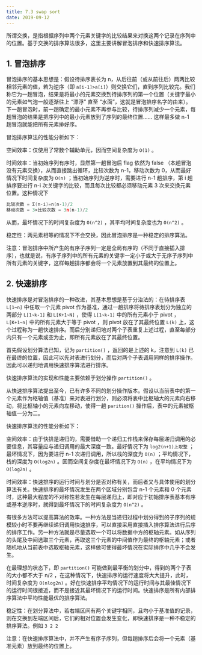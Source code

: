 ```yaml
---
title: 7.3 swap sort
date: 2019-09-12
---
```


所谓交换，是指根据序列中两个元素关键字的比较结果来对换这两个记录在序列中的位置。基于交换的排序算法很多，这里主要讲解冒泡排序和快速排序算法。

## 1. 冒泡排序

冒泡排序的基本思想是：假设待排序表长为 n，从后往前（或从前往后）两两比较相邻元素的值，若为逆序（即 `a[i-1]>a[i]`）则交换它们，直到序列比较完。我们称它为一趟冒泡，结果是将最小的元素交换到待排序列的第一个位置（关键字最小的元素如气泡一般逐渐往上 “漂浮” 直至 “水面”，这就是冒泡排序名字的由来）。下一趟冒泡时，前一趟确定的最小元素不再参与比较，待排序列减少一个元素，每趟冒泡的结果是把序列中的最小元素放到了序列的最终位置…… 这样最多做 n-1 趟冒泡就能把所有元素排好序。

冒泡排序算法的性能分析如下：

空间效率：仅使用了常数个辅助单元，因而空间复杂度为 `O(1)` 。

时间效率：当初始序列有序时，显然第一趟冒泡后 flag 依然为 false （本趟冒泡没有元素交换），从而直接跳出循环，比较次数为 n-1，移动次数为 0，从而最好情况下时间复杂度为 `O(n)` ；当初始序列为逆序时，需要进行 n-1 趟排序，第 i 趟排序要进行 n-i 次关键字的比较，而且每次比较都必须移动元素 3 次来交换元素位置。这种情况下

```c++
比较次数 = Σ(n-i)=n(n-1)/2
移动次数 = 3×比较次数 = 3n(n-1)/2
```

从而，最坏情况下的时间复杂度为 `O(n^2)` ，其平均时间复杂度也为 `O(n^2)` 。

稳定性：两元素相等的情况下不会交换，因此冒泡排序是一种稳定的排序算法。

注意：冒泡排序中所产生的有序子序列一定是全局有序的（不同于直接插入排序），也就是说，有序子序列中的所有元素的关键字一定小于或大于无序子序列中所有元素的关键字，这样每趟排序都会将一个元素放置到其最终的位置上。

## 2. 快速排序

快速排序是对冒泡排序的一种改进，其基本思想是基于分治法的：在待排序表 `L[1~n]` 中任取一个元素 pivot 作为基准，通过一趟排序将待排序表划分为独立的两部分 `L[1~k-1]` 和 `L[K+1~N]` ，使得 `L[1~k-1]` 中的所有元素小于 pivot ，`L[K+1~n]` 中的所有元素大于等于 pivot ，则 pivot 放在了其最终位置 `L(k)` 上，这个过程称为一趟快速排序。而后分别递归地对两个子表重复上述过程，直至每部分内只有一个元素或空为止，即所有元素放在了其最终位置。

首先假设划分算法已知，记为 `partition()` ，返回的是上述的 k，注意到 `L(k)` 已在最终的位置，因此可以先对表进行划分，而后对两个子表调用同样的排序操作。因此可以递归地调用快速排序算法进行排序。

快速排序算法的实现和性能主要依赖于划分操作 `partition()`  。

从快速排序算法提出至今，已有许多不同的划分操作版本。假设以当前表中的第一个元素作为枢轴值（基准）来对表进行划分，则必须将表中比枢轴大的元素向右移动，将比枢轴小的元素向左移动，使得一趟 `parition()` 操作后，表中的元素被枢轴值一分为二。

快速排序算法的性能分析如下：

空间效率：由于快排是递归的，需要借助一个递归工作栈来保存每层递归调用的必要信息，其容量应与递归调用的最大深度一致。最好情况下为 `log2(n+1)上取整` ；最坏情况下，因为要进行 n-1 次递归调用，所以栈的深度为 `O(n)` ；平均情况下，栈的深度为 `O(log2n)` 。因而空间复杂度在最坏情况下为 `O(n)` ，在平均情况下为 `O(log2n)` 。

时间效率：快速排序的运行时间与划分是否对称有关，而后者又与具体使用的划分算法有关。快速排序的最坏情况发生在两个区域分别包含 n-1 个元素和 0 个元素时，这种最大程度的不对称性若发生在每层递归上，即对应于初始排序表基本有序或基本逆序时，就得到最坏情况下的时间复杂度为 `O(n^2)` 。

有很多方法可以提高算法的效率。一种方法是当递归过程中划分得到的子序列的规模较小时不要再继续递归调用快速排序，可以直接采用直接插入排序算法进行后序的排序工作。另一种方法就是尽量选取一个可以将数据中方的枢轴元素。如从序列的头尾及中间选取三个元素，再取这三个元素的中间值作为最终的枢轴元素；或者随机地从当前表中选取枢轴元素，这样做可使得最坏情况在实际排序中几乎不会发生。

在最理想的状态下，即 `partition()` 可能做到最平衡的划分中，得到的两个子表的大小都不大于 n/2 ，在这种情况下，快速排序的运行速度将大大提升，此时，时间复杂度为 `O(nlog2n)` 。好在快速排序平均情况下的运行时间与其最佳情况下的运行时间很接近，而不是接近其最坏情况下的运行时间。快速排序是所有内部排序算法中平均性能最优的排序算法。

稳定性：在划分算法中，若右端区间有两个关键字相同，且均小于基准值的记录，则在交换到左端区间后，它们的相对位置会发生变化，即快速排序是一种不稳定的排序算法。例如 `3 2 2` 

注意：在快速排序算法中，并不产生有序子序列，但每趟排序后会将一个元素（基准元素）放到最终的位置上。